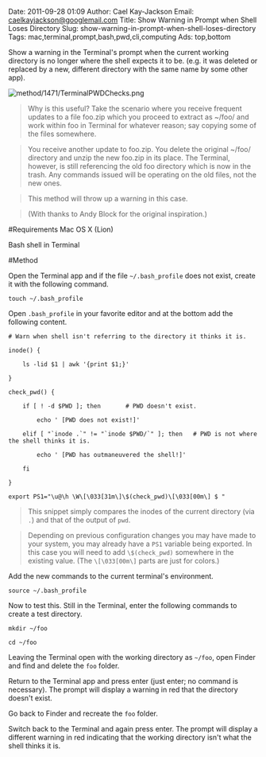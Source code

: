 Date: 2011-09-28 01:09
Author: Cael Kay-Jackson
Email: caelkayjackson@googlemail.com
Title: Show Warning in Prompt when Shell Loses Directory
Slug: show-warning-in-prompt-when-shell-loses-directory
Tags: mac,terminal,prompt,bash,pwd,cli,computing
Ads: top,bottom

Show a warning in the Terminal's prompt when the current working directory is no longer where the shell expects it to be. (e.g. it was deleted or replaced by a new, different directory with the same name by some other app).

<!-- PELICAN_END_SUMMARY -->

![method/1471/TerminalPWDChecks.png](/images/method/1471/TerminalPWDChecks.png)



>Why is this useful? Take the scenario where you receive frequent updates to a file foo.zip which you proceed to extract as ~/foo/ and work within foo in Terminal for whatever reason; say copying some of the files somewhere.

>

>You receive another update to foo.zip. You delete the original ~/foo/ directory and unzip the new foo.zip in its place. The Terminal, however, is still referencing the old foo directory which is now in the trash. Any commands issued will be operating on the old files, not the new ones.

>

>This method will throw up a warning in this case.

>

>(With thanks to Andy Block for the original inspiration.)


#Requirements
Mac OS X (Lion)

Bash shell in Terminal

#Method

Open the Terminal app and if the file `~/.bash_profile` does not exist, create it with the following command.



`touch ~/.bash_profile`



Open `.bash_profile` in your favorite editor and at the bottom add the following content.



    # Warn when shell isn't referring to the directory it thinks it is.  

    inode() {  

        ls -lid $1 | awk '{print $1;}'  

    }  

    check_pwd() {  

        if [ ! -d $PWD ]; then       # PWD doesn't exist.  

            echo ' [PWD does not exist!]'  

        elif [ "`inode .`" != "`inode $PWD/`" ]; then   # PWD is not where the shell thinks it is.  

            echo ' [PWD has outmaneuvered the shell!]'  

        fi  

    }  

    export PS1="\u@\h \W\[\033[31m\]\$(check_pwd)\[\033[00m\] $ "




>This snippet simply compares the inodes of the current directory (via `.`) and that of the output of `pwd`.

>

>Depending on previous configuration changes you may have made to your system, you may already have a `PS1` variable being exported. In this case you will need to add `\$(check_pwd)` somewhere in the existing value. (The `\[\033[00m\]` parts are just for colors.)


Add the new commands to the current terminal's environment.



`source ~/.bash_profile`





Now to test this. Still in the Terminal, enter the following commands to create a test directory.



`mkdir ~/foo`  

`cd ~/foo`



Leaving the Terminal open with the working directory as `~/foo`, open Finder and find and delete the `foo` folder.



Return to the Terminal app and press enter (just enter; no command is necessary). The prompt will display a warning in red that the directory doesn't exist.



Go back to Finder and recreate the `foo` folder.



Switch back to the Terminal and again press enter. The prompt will display a different warning in red indicating that the working directory isn't what the shell thinks it is.








